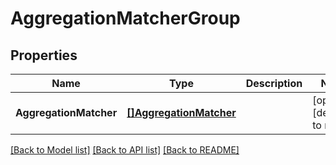 # AggregationMatcherGroup

## Properties
Name | Type | Description | Notes
------------ | ------------- | ------------- | -------------
**AggregationMatcher** | [**[]AggregationMatcher**](aggregation_matcher.md) |  | [optional] [default to null]

[[Back to Model list]](../README.md#documentation-for-models) [[Back to API list]](../README.md#documentation-for-api-endpoints) [[Back to README]](../README.md)


